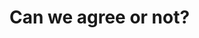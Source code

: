 # Can we agree or not?

<!-- > Blockchain consensus a decentralized consensus system to reach agreement over a shared history of a state machine. -->



